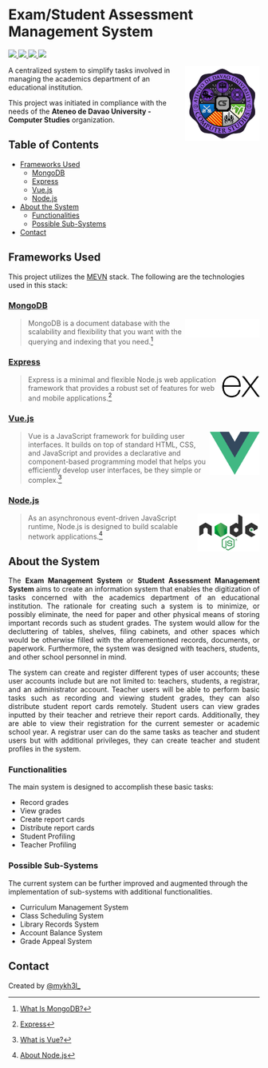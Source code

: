 # Exam/Student Assessment Management System
<p>
   <a href="#mongodb">
      <img src="https://img.shields.io/badge/-MongoDB-47A248?style=plastic&logo=mongodb&logoColor=white">
   </a>
   <a href="#express">
      <img src="https://img.shields.io/badge/-Express-221e1f?style=plastic&logo=express">
   </a>
   <a href="#vuejs">
      <img src="https://img.shields.io/badge/-Vue.js-4FC08D?style=plastic&logo=vuedotjs&logoColor=white">
   </a>
   <a href="#nodejs">
      <img src="https://img.shields.io/badge/-Node.js-339933?style=plastic&logo=nodedotjs&logoColor=white">
   </a>
</p>
<img src="./images/addu-cs-logo.png" width="150" align="right" alt="AdDU CS Department logo." title="AdDU CS Department logo">

A centralized system to simplify tasks involved in managing the academics department of an educational institution.

This project was initiated in compliance with the needs of the **Ateneo de Davao University - Computer Studies** organization.

## Table of Contents
* [Frameworks Used](#frameworks-used)
    * [MongoDB](#mongodb)
    * [Express](#express)
    * [Vue.js](#vuejs)
    * [Node.js](#nodejs)
* [About the System](#about-the-system)
    * [Functionalities](#functionalities)
    * [Possible Sub-Systems](#possible-sub-systems)
* [Contact](#contact)

## Frameworks Used
This project utilizes the [MEVN](https://www.educative.io/answers/what-is-mevn-stack) stack. The following are the technologies used in this stack:
### [MongoDB](https://www.mongodb.com/)
<picture>
   <source media="(prefers-color-scheme: dark)" srcset="./images/mongodb-logo.png">
   <source media="(prefers-color-scheme: light)" srcset="./images/mongodb-logo-light.png">
   <img src="./images/mongodb-logo.png" width="150" align="right" alt="MongoDB logo." title="MongoDB logo">
</picture>

> MongoDB is a document database with the scalability and flexibility that you want with the querying and indexing that you need.[^1]
### [Express](https://expressjs.com/)
<picture>
   <source media="(prefers-color-scheme: dark)" srcset="./images/express-logo-dark.png">
   <source media="(prefers-color-scheme: light)" srcset="./images/express-logo.png">
   <img src="./images/express-logo.png" width="75" align="right" alt="Express logo." title="Express logo">
</picture>

> Express is a minimal and flexible Node.js web application framework that provides a robust set of features for web and mobile applications.[^2]
### [Vue.js](https://vuejs.org/)
<img src="./images/vue-logo.png" width="100" align="right" alt="Vue.js logo." title="Vue.js logo">

> Vue is a JavaScript framework for building user interfaces. It builds on top of standard HTML, CSS, and JavaScript and provides a declarative and component-based programming model that helps you efficiently develop user interfaces, be they simple or complex.[^3]
### [Node.js](https://nodejs.org/en/)
<img src="./images/nodejs-logo.png" width="125" align="right" alt="Node.js logo." title="Node.js logo">

> As an asynchronous event-driven JavaScript runtime, Node.js is designed to build scalable network applications.[^4]

## About the System
<p align="justify">
   The <strong>Exam Management System</strong> or <strong>Student Assessment Management System</strong> aims to create an information system that enables the digitization of tasks concerned with the academics department of an educational institution. The rationale for creating such a system is to minimize, or possibly eliminate, the need for paper and other physical means of storing important records such as student grades. The system would allow for the decluttering of tables, shelves, filing cabinets, and other spaces which would be otherwise filled with the aforementioned records, documents, or paperwork. Furthermore, the system was designed with teachers, students, and other school personnel in mind.
</p>
<p align="justify">
   The system can create and register different types of user accounts; these user accounts include but are not limited to: teachers, students, a registrar, and an administrator account. Teacher users will be able to perform basic tasks such as recording and viewing student grades, they can also distribute student report cards remotely. Student users can view grades inputted by their teacher and retrieve their report cards. Additionally, they are able to view their registration for the current semester or academic school year.  A registrar user can do the same tasks as teacher and student users but with additional privileges, they can create teacher and student profiles in the system.
</p>
   
### Functionalities
The main system is designed to accomplish these basic tasks:
* Record grades
* View grades
* Create report cards
* Distribute report cards
* Student Profiling
* Teacher Profiling

### Possible Sub-Systems
The current system can be further improved and augmented through the implementation of sub-systems with additional functionalities.
* Curriculum Management System
* Class Scheduling System
* Library Records System
* Account Balance System
* Grade Appeal System

## Contact
Created by [@mykh3l_](https://twitter.com/mykh3l_)

[^1]: [What Is MongoDB?](https://www.mongodb.com/what-is-mongodb)
[^2]: [Express](https://expressjs.com/)
[^3]: [What is Vue?](https://vuejs.org/guide/introduction.html)
[^4]: [About Node.js](https://nodejs.org/en/about/)
